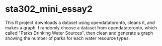 # sta302_mini_essay2

This R project downloads a dataset using opendatatoronto, cleans it, and makes a graph. I randomly choose a dataset from opendatatoronto, which called "Parks Drinking Water Sources", then clean and generate a graph showing the number of parks for each water resource types.
